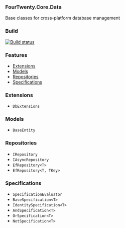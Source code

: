 ### FourTwenty.Core.Data
Base classes for cross-platform database management

### Build 
[![Build status](https://dev.azure.com/420-solutions/FourTwenty.Core.Data/_apis/build/status/FourTwenty.Core.Data-CI)](https://dev.azure.com/420-solutions/FourTwenty.Core.Data/_build/latest?definitionId=9)


### Features

 - [Extensions](#extensions)
 - [Models](#models)
 - [Repositories](#repositories)
 - [Specifications](#specifications)


### Extensions

 - `DbExtensions`

### Models

 - `BaseEntity`

### Repositories

 - `IRepository`
 - `IAsyncRepository`
 - `EfRepository<T>`
 - `EfRepository<T, TKey>`

### Specifications

 - `SpecificationEvaluator`
 - `BaseSpecification<T>`
 - `IdentitySpecification<T>`
 - `AndSpecification<T>`
 - `OrSpecification<T>`
 - `NotSpecification<T>`
